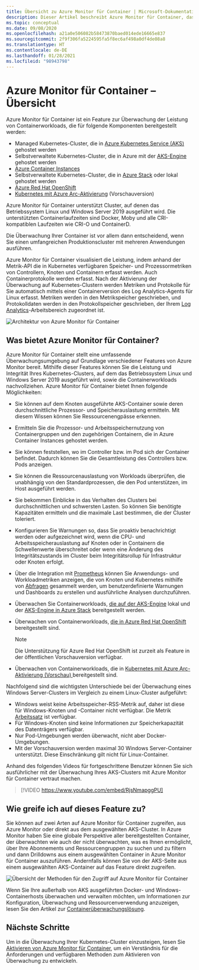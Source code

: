 ```yaml
---
title: Übersicht zu Azure Monitor für Container | Microsoft-Dokumentation
description: Dieser Artikel beschreibt Azure Monitor für Container, das die AKS Container Insights-Lösung überwacht, und den Wert, den es durch die Überwachung der Integrität Ihrer AKS-Cluster und Containerinstanzen in Azure bietet.
ms.topic: conceptual
ms.date: 09/08/2020
ms.openlocfilehash: a21a0e506082b58473870baed014ede16665e837
ms.sourcegitcommit: 2f9f306fa5224595fa5f8ec6af498a0df4de08a8
ms.translationtype: HT
ms.contentlocale: de-DE
ms.lasthandoff: 01/28/2021
ms.locfileid: "98943798"
---
```

# <a name="azure-monitor-for-containers-overview"></a>Azure Monitor für Container – Übersicht

Azure Monitor für Container ist ein Feature zur Überwachung der Leistung von Containerworkloads, die für folgende Komponenten bereitgestellt werden:

- Managed Kubernetes-Cluster, die in [Azure Kubernetes Service (AKS)](../../aks/intro-kubernetes.md) gehostet werden
- Selbstverwaltete Kubernetes-Cluster, die in Azure mit der [AKS-Engine](https://github.com/Azure/aks-engine) gehostet werden
- [Azure Container Instances](../../container-instances/container-instances-overview.md)
- Selbstverwaltete Kubernetes-Cluster, die in [Azure Stack](/azure-stack/user/azure-stack-kubernetes-aks-engine-overview) oder lokal gehostet werden
- [Azure Red Hat OpenShift](../../openshift/intro-openshift.md)
- [Kubernetes mit Azure Arc-Aktivierung](../../azure-arc/kubernetes/overview.md) (Vorschauversion)

Azure Monitor für Container unterstützt Cluster, auf denen das Betriebssystem Linux und Windows Server 2019 ausgeführt wird. Die unterstützten Containerlaufzeiten sind Docker, Moby und alle CRI-kompatiblen Laufzeiten wie CRI-O und ContainerD.

Die Überwachung Ihrer Container ist vor allem dann entscheidend, wenn Sie einen umfangreichen Produktionscluster mit mehreren Anwendungen ausführen.

Azure Monitor für Container visualisiert die Leistung, indem anhand der Metrik-API die in Kubernetes verfügbaren Speicher- und Prozessormetriken von Controllern, Knoten und Containern erfasst werden. Auch Containerprotokolle werden erfasst.  Nach der Aktivierung der Überwachung auf Kubernetes-Clustern werden Metriken und Protokolle für Sie automatisch mittels einer Containerversion des Log Analytics-Agents für Linux erfasst. Metriken werden in den Metrikspeicher geschrieben, und Protokolldaten werden in den Protokollspeicher geschrieben, der Ihrem [Log Analytics](../log-query/log-query-overview.md)-Arbeitsbereich zugeordnet ist.

![Architektur von Azure Monitor für Container](./media/container-insights-overview/azmon-containers-architecture-01.png)

## <a name="what-does-azure-monitor-for-containers-provide"></a>Was bietet Azure Monitor für Container?

Azure Monitor für Container stellt eine umfassende Überwachungsumgebung auf Grundlage verschiedener Features von Azure Monitor bereit. Mithilfe dieser Features können Sie die Leistung und Integrität Ihres Kubernetes-Clusters, auf dem das Betriebssystem Linux und Windows Server 2019 ausgeführt wird, sowie die Containerworkloads nachvollziehen. Azure Monitor für Container bietet Ihnen folgende Möglichkeiten:

* Sie können auf dem Knoten ausgeführte AKS-Container sowie deren durchschnittliche Prozessor- und Speicherauslastung ermitteln. Mit diesem Wissen können Sie Ressourcenengpässe erkennen.
* Ermitteln Sie die Prozessor- und Arbeitsspeichernutzung von Containergruppen und den zugehörigen Containern, die in Azure Container Instances gehostet werden.
* Sie können feststellen, wo im Controller bzw. im Pod sich der Container befindet. Dadurch können Sie die Gesamtleistung des Controllers bzw. Pods anzeigen.
* Sie können die Ressourcenauslastung von Workloads überprüfen, die unabhängig von den Standardprozessen, die den Pod unterstützen, im Host ausgeführt werden.
* Sie bekommen Einblicke in das Verhalten des Clusters bei durchschnittlichen und schwersten Lasten. So können Sie benötigte Kapazitäten ermitteln und die maximale Last bestimmen, die der Cluster toleriert.
* Konfigurieren Sie Warnungen so, dass Sie proaktiv benachrichtigt werden oder aufgezeichnet wird, wenn die CPU- und Arbeitsspeicherauslastung auf Knoten oder in Containern die Schwellenwerte überschreitet oder wenn eine Änderung des Integritätszustands im Cluster beim Integritätsrollup für Infrastruktur oder Knoten erfolgt.
* Über die Integration mit [Prometheus](https://prometheus.io/docs/introduction/overview/) können Sie Anwendungs- und Workloadmetriken anzeigen, die von Knoten und Kubernetes mithilfe von [Abfragen](container-insights-log-search.md) gesammelt werden, um benutzerdefinierte Warnungen und Dashboards zu erstellen und ausführliche Analysen durchzuführen.
* Überwachen Sie Containerworkloads, [die auf der AKS-Engine](https://github.com/Azure/aks-engine) lokal und der [AKS-Engine in Azure Stack](/azure-stack/user/azure-stack-kubernetes-aks-engine-overview) bereitgestellt werden.
* Überwachen von Containerworkloads, [die in Azure Red Hat OpenShift](../../openshift/intro-openshift.md) bereitgestellt sind.

    >[!NOTE]
    >Die Unterstützung für Azure Red Hat OpenShift ist zurzeit als Feature in der öffentlichen Vorschauversion verfügbar.
    >

* Überwachen von Containerworkloads, die in [Kubernetes mit Azure Arc-Aktivierung (Vorschau) ](../../azure-arc/kubernetes/overview.md) bereitgestellt sind.

Nachfolgend sind die wichtigsten Unterschiede bei der Überwachung eines Windows Server-Clusters im Vergleich zu einem Linux-Cluster aufgeführt:

- Windows weist keine Arbeitsspeicher-RSS-Metrik auf, daher ist diese für Windows-Knoten und -Container nicht verfügbar. Die Metrik [Arbeitssatz](/windows/win32/memory/working-set) ist verfügbar.
- Für Windows-Knoten sind keine Informationen zur Speicherkapazität des Datenträgers verfügbar.
- Nur Pod-Umgebungen werden überwacht, nicht aber Docker-Umgebungen.
- Mit der Vorschauversion werden maximal 30 Windows Server-Container unterstützt. Diese Einschränkung gilt nicht für Linux-Container.

Anhand des folgenden Videos für fortgeschrittene Benutzer können Sie sich ausführlicher mit der Überwachung Ihres AKS-Clusters mit Azure Monitor für Container vertraut machen.

> [!VIDEO https://www.youtube.com/embed/RjsNmapggPU]

## <a name="how-do-i-access-this-feature"></a>Wie greife ich auf dieses Feature zu?

Sie können auf zwei Arten auf Azure Monitor für Container zugreifen, aus Azure Monitor oder direkt aus dem ausgewählten AKS-Cluster. In Azure Monitor haben Sie eine globale Perspektive aller bereitgestellten Container, der überwachten wie auch der nicht überwachten, was es Ihnen ermöglicht, über Ihre Abonnements und Ressourcengruppen zu suchen und zu filtern und dann Drilldowns aus einem ausgewählten Container in Azure Monitor für Container auszuführen.  Andernfalls können Sie von der AKS-Seite aus einem ausgewählten AKS-Container auf das Feature direkt zugreifen.

![Übersicht der Methoden für den Zugriff auf Azure Monitor für Container](./media/container-insights-overview/azmon-containers-experience.png)

Wenn Sie Ihre außerhalb von AKS ausgeführten Docker- und Windows-Containerhosts überwachen und verwalten möchten, um Informationen zur Konfiguration, Überwachung und Ressourcenverwendung anzuzeigen, lesen Sie den Artikel zur [Containerüberwachungslösung](./containers.md).

## <a name="next-steps"></a>Nächste Schritte

Um in die Überwachung Ihrer Kubernetes-Cluster einzusteigen, lesen Sie [Aktivieren von Azure Monitor für Container](container-insights-onboard.md), um ein Verständnis für die Anforderungen und verfügbaren Methoden zum Aktivieren von Überwachung zu entwickeln.

